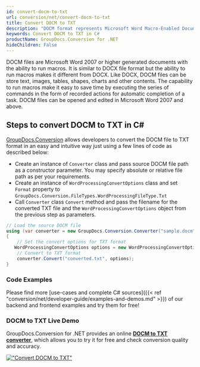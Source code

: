 ```yaml
---
id: convert-docm-to-txt
url: conversion/net/convert-docm-to-txt
title: Convert DOCM to TXT
description: "DOCM format represents Microsoft Word Macro-Enabled Document with .docm extension. Learn how to convert DOCM to TXT file programmatically in C# language using GroupDocs.Conversion for .NET library."
keywords: Convert DOCM to TXT in C#
productName: GroupDocs.Conversion for .NET
hideChildren: False
---
```


DOCM files are Microsoft Word 2007 or higher generated documents with the ability to run macros. It is similar to DOCX file format but the ability to run macros makes it different from DOCX. Like DOCX, DOCM files can be store text, images, tables, shapes, charts and other contents. The capability to run macros make it easy to save time by executing the series of commands in the form of recorded actions for automatic completion of a task. DOCM files can be opened and edited in Microsoft Word 2007 and above.

## Steps to convert DOCM to TXT in C#

[GroupDocs.Conversion](https://products.groupdocs.com/conversion/net) allows developers to convert the DOCM file to TXT format in an easy and intuitive way just using a few lines of code as described below:

* Create an instance of `Converter` class and pass source DOCM file path as a constructor parameter. You may specify absolute or relative file path as per your requirements. 
* Create an instance of `WordProcessingConvertOptions` class and set `Format` property to `GroupDocs.Conversion.FileTypes.WordProcessingFileType.Txt`
* Call `Converter` class `Convert` method and pass the filename for the converted TXT file and the `WordProcessingConvertOptions` object from the previous step as parameters.

```csharp
// Load the source DOCM file
using (var converter = new GroupDocs.Conversion.Converter("sample.docm"))
{
    // Set the convert options for TXT format
   WordProcessingConvertOptions options = new WordProcessingConvertOptions { Format = GroupDocs.Conversion.FileTypes.WordProcessingFileType.Txt };
    // Convert to TXT format
    converter.Convert("converted.txt", options);
}
```

### Code Examples

Please find more [use-cases and complete C# sources]({{< ref "conversion/net/developer-guide/examples-and-demos.md" >}}) of our backend and frontend examples and try them for free!

### DOCM to TXT Live Demo

GroupDocs.Conversion for .NET provides an online [**DOCM to TXT converter**](https://products.groupdocs.app/conversion/docm-to-txt), which allows you to try it for free and check conversion quality and accuracy.

[!["Convert DOCM to TXT"](conversion/net/images/convert-to-txt/convert-docm-to-txt.png)](https://products.groupdocs.app/conversion/docm-to-txt)